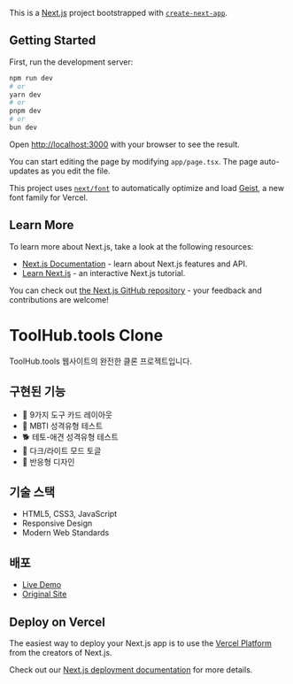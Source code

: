 This is a [Next.js](https://nextjs.org) project bootstrapped with [`create-next-app`](https://nextjs.org/docs/app/api-reference/cli/create-next-app).

## Getting Started

First, run the development server:

```bash
npm run dev
# or
yarn dev
# or
pnpm dev
# or
bun dev
```

Open [http://localhost:3000](http://localhost:3000) with your browser to see the result.

You can start editing the page by modifying `app/page.tsx`. The page auto-updates as you edit the file.

This project uses [`next/font`](https://nextjs.org/docs/app/building-your-application/optimizing/fonts) to automatically optimize and load [Geist](https://vercel.com/font), a new font family for Vercel.

## Learn More

To learn more about Next.js, take a look at the following resources:

- [Next.js Documentation](https://nextjs.org/docs) - learn about Next.js features and API.
- [Learn Next.js](https://nextjs.org/learn) - an interactive Next.js tutorial.

You can check out [the Next.js GitHub repository](https://github.com/vercel/next.js) - your feedback and contributions are welcome!

# ToolHub.tools Clone

ToolHub.tools 웹사이트의 완전한 클론 프로젝트입니다.

## 구현된 기능
- 🎯 9가지 도구 카드 레이아웃
- 🧠 MBTI 성격유형 테스트
- 🐕 테토-애견 성격유형 테스트
- 🌙 다크/라이트 모드 토글
- 📱 반응형 디자인

## 기술 스택
- HTML5, CSS3, JavaScript
- Responsive Design
- Modern Web Standards

## 배포
- [Live Demo](배포된-URL)
- [Original Site](https://toolhub.tools)

## Deploy on Vercel

The easiest way to deploy your Next.js app is to use the [Vercel Platform](https://vercel.com/new?utm_medium=default-template&filter=next.js&utm_source=create-next-app&utm_campaign=create-next-app-readme) from the creators of Next.js.

Check out our [Next.js deployment documentation](https://nextjs.org/docs/app/building-your-application/deploying) for more details.
